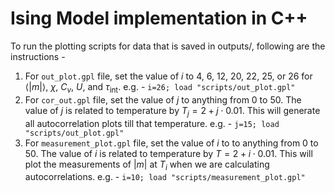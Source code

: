 # Ising Model implementation in C++

To run the plotting scripts for data that is saved in outputs/, following are the instructions - 
1. For ``out_plot.gpl`` file, set the value of $i$ to 4, 6, 12, 20, 22, 25, or 26 for  $\langle |m|\rangle$, $\chi$, $C_v$, $U$, and $\tau_\text{int}$.
e.g. - ``i=26; load "scripts/out_plot.gpl"``
2. For ``cor_out.gpl`` file, set the value of $j$ to anything from 0 to 50. The value of $j$ is related to temperature by $T_j = 2 + j\cdot 0.01$. This will generate all autocorrelation plots till that temperature.
e.g. - ``j=15; load "scripts/out_plot.gpl"``
3. For ``measurement_plot.gpl`` file, set the value of $i$ to to anything from 0 to 50. The value of $i$ is related to temperature by $T = 2 + i\cdot 0.01$. This will plot the measurements of $|m|$ at $T_i$ when we are calculating autocorrelations.
e.g. - ``i=10; load "scripts/measurement_plot.gpl"``
